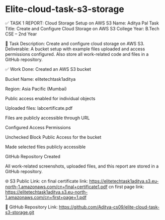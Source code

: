 # Elite-cloud-task-s3-storage
✅ TASK 1 REPORT: Cloud Storage Setup on AWS S3
Name: Aditya Pal
Task Title: Create and Configure Cloud Storage on AWS S3
College Year: B.Tech CSE – 2nd Year

📝 Task Description:
Create and configure cloud storage on AWS S3. Deliverable: A bucket setup with example files uploaded and access permissions configured. Also store all work-related code and files in a GitHub repository.

✅ Work Done:
Created an AWS S3 bucket

Bucket Name: elitetechtask1aditya 

Region: Asia Pacific (Mumbai)

Public access enabled for individual objects

Uploaded files: labcertificate.pdf

Files are publicly accessible through URL

Configured Access Permissions

Unchecked Block Public Access for the bucket

Made selected files publicly accessible

GitHub Repository Created

All work-related screenshots, uploaded files, and this report are stored in a GitHub repository.

🌐 S3 Public Link:
cn final certificate link: https://elitetechtask1aditya.s3.eu-north-1.amazonaws.com/cn+final+certificate1.pdf
cn first page link: https://elitetechtask1aditya.s3.eu-north-1.amazonaws.com/cn+first+page+1.pdf

📂 GitHub Repository Link:
https://github.com/Aditya-cs09/elite-cloud-task-s3-storage.git
